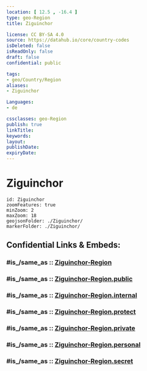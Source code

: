 ```yaml
---
location: [ 12.5 , -16.4 ] 
type: geo-Region
title: Ziguinchor

license: CC BY-SA 4.0
source: https://datahub.io/core/country-codes
isDeleted: false
isReadOnly: false
draft: false
confidential: public

tags:
- geo/Country/Region
aliases:
- Ziguinchor

Languages:
- de

cssclasses: geo-Region
publish: true
linkTitle: 
keywords: 
layout: 
publishDate: 
expiryDate: 
---
```


# Ziguinchor

```leaflet
id: Ziguinchor
zoomFeatures: true 
minZoom: 2 
maxZoom: 18
geojsonFolder: ./Ziguinchor/
markerFolder: ./Ziguinchor/
```


## Confidential Links & Embeds: 

### #is_/same_as :: [Ziguinchor-Region](/_Standards/Earth/Continent/Africa/Africa~West/Senegal/regions~Senegal/Ziguinchor-Region.md) 

### #is_/same_as :: [Ziguinchor-Region.public](/_public/Earth/Continent/Africa/Africa~West/Senegal/regions~Senegal/Ziguinchor-Region.public.md) 

### #is_/same_as :: [Ziguinchor-Region.internal](/_internal/Earth/Continent/Africa/Africa~West/Senegal/regions~Senegal/Ziguinchor-Region.internal.md) 

### #is_/same_as :: [Ziguinchor-Region.protect](/_protect/Earth/Continent/Africa/Africa~West/Senegal/regions~Senegal/Ziguinchor-Region.protect.md) 

### #is_/same_as :: [Ziguinchor-Region.private](/_private/Earth/Continent/Africa/Africa~West/Senegal/regions~Senegal/Ziguinchor-Region.private.md) 

### #is_/same_as :: [Ziguinchor-Region.personal](/_personal/Earth/Continent/Africa/Africa~West/Senegal/regions~Senegal/Ziguinchor-Region.personal.md) 

### #is_/same_as :: [Ziguinchor-Region.secret](/_secret/Earth/Continent/Africa/Africa~West/Senegal/regions~Senegal/Ziguinchor-Region.secret.md)

